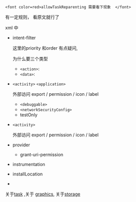 	<font color=red>allowTaskReparenting 需要看下现象  </font>  

有一定规则， 看原文就行了  

xml 中 

- intent-filter  

  这里的priority 和order 有点疑问,  

  为什么要三个类型  

  - `<action>`:    
  - `<data>`:  

- `<activity>` `<application>`  

  外部访问 export / permission / icon / label   

  - `<debuggable>` 
  - `<networkSecurityConfig>`    
  - testOnly

- `<activity>`  

  外部访问 export / permission / icon / label   

- provider

  - grant-uri-permission  

- instrumentation

- installLocation  
- 



关于[task](./task.md)  ,关于 [graphics](), 关于[storage]()    

